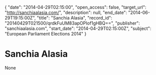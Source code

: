 {
  "date": "2014-04-29T02:15:00", 
  "open_access": false, 
  "target_url": "http://sanchiaalasia.com/", 
  "description": null, 
  "end_date": "2014-06-29T19:15:00Z", 
  "title": "Sanchia Alasia", 
  "record_id": "20140429T021500/qrdkFuUM83apOPIof1gHBQ==", 
  "publisher": "sanchiaalasia.com", 
  "start_date": "2014-04-29T02:15:00Z", 
  "subject": "European Parliament Elections 2014"
}

# Sanchia Alasia

None